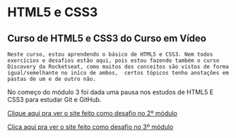 # HTML5 e CSS3

## Curso de HTML5 e CSS3 do Curso em Vídeo

    Neste curso, estou aprendendo o básico de HTML5 e CSS3. Nem todos exercícios e desafios estão aqui, pois estou fazendo também o curso Discovery da Rocketseat, como muitos dos conceitos são vistos de forma igual/semelhante no iníco de ambos,  certos tópicos tenho anotações em pastas de um e de outro não. 

 No começo do módulo 3 foi dada uma pausa nos estudos de HTML5 E CSS3 para estudar Git e GitHub. 

 <a href="https://anaclara-amorim.github.io/Estudos/Projeto-Android-Curso-em-Vídeo/" target="_blank">Clique aqui pra ver o site feito como desafio no 2º módulo</a>

 <a href="https://anaclara-amorim.github.io/Estudos/Projeto-Cordel-Curso-em-Video/" target="_blank">Clica aqui pra ver o site feito como desafio no 3º módulo</a>


